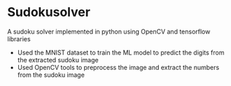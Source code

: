 # Sudokusolver
A sudoku solver implemented in python using OpenCV and tensorflow libraries
- Used the MNIST dataset to train the ML model to predict the digits from the extracted sudoku image
- Used OpenCV tools to preprocess the image and extract the numbers from the sudoku image
